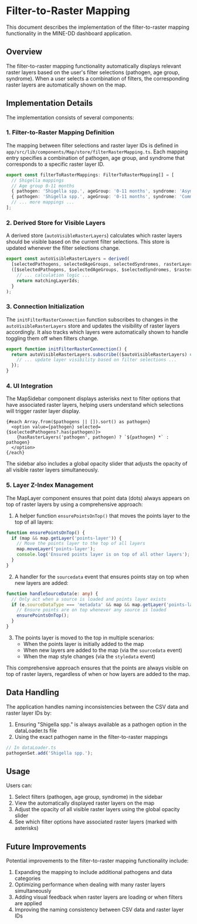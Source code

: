 # Filter-to-Raster Mapping

This document describes the implementation of the filter-to-raster mapping functionality in the MINE-DD dashboard application.

## Overview

The filter-to-raster mapping functionality automatically displays relevant raster layers based on the user's filter selections (pathogen, age group, syndrome). When a user selects a combination of filters, the corresponding raster layers are automatically shown on the map.

## Implementation Details

The implementation consists of several components:

### 1. Filter-to-Raster Mapping Definition

The mapping between filter selections and raster layer IDs is defined in `app/src/lib/components/Map/store/filterRasterMapping.ts`. Each mapping entry specifies a combination of pathogen, age group, and syndrome that corresponds to a specific raster layer ID.

```typescript
export const filterToRasterMappings: FilterToRasterMapping[] = [
  // Shigella mappings
  // Age group 0-11 months
  { pathogen: 'Shigella spp.', ageGroup: '0-11 months', syndrome: 'Asymptomatic', layerId: 'cog-01_Pathogens-SHIG-SHIG_0011_Asym_Pr-tif' },
  { pathogen: 'Shigella spp.', ageGroup: '0-11 months', syndrome: 'Community', layerId: 'cog-01_Pathogens-SHIG-SHIG_0011_Comm_Pr-tif' },
  // ... more mappings ...
];
```

### 2. Derived Store for Visible Layers

A derived store (`autoVisibleRasterLayers`) calculates which raster layers should be visible based on the current filter selections. This store is updated whenever the filter selections change.

```typescript
export const autoVisibleRasterLayers = derived(
  [selectedPathogens, selectedAgeGroups, selectedSyndromes, rasterLayers],
  ([$selectedPathogens, $selectedAgeGroups, $selectedSyndromes, $rasterLayers]) => {
    // ... calculation logic ...
    return matchingLayerIds;
  }
);
```

### 3. Connection Initialization

The `initFilterRasterConnection` function subscribes to changes in the `autoVisibleRasterLayers` store and updates the visibility of raster layers accordingly. It also tracks which layers were automatically shown to handle toggling them off when filters change.

```typescript
export function initFilterRasterConnection() {
  return autoVisibleRasterLayers.subscribe(($autoVisibleRasterLayers) => {
    // ... update layer visibility based on filter selections ...
  });
}
```

### 4. UI Integration

The MapSidebar component displays asterisks next to filter options that have associated raster layers, helping users understand which selections will trigger raster layer display.

```svelte
{#each Array.from($pathogens || []).sort() as pathogen}
  <option value={pathogen} selected={$selectedPathogens?.has(pathogen)}>
    {hasRasterLayers('pathogen', pathogen) ? `${pathogen} *` : pathogen}
  </option>
{/each}
```

The sidebar also includes a global opacity slider that adjusts the opacity of all visible raster layers simultaneously.

### 5. Layer Z-Index Management

The MapLayer component ensures that point data (dots) always appears on top of raster layers by using a comprehensive approach:

1. A helper function `ensurePointsOnTop()` that moves the points layer to the top of all layers:

```typescript
function ensurePointsOnTop() {
  if (map && map.getLayer('points-layer')) {
    // Move the points layer to the top of all layers
    map.moveLayer('points-layer');
    console.log('Ensured points layer is on top of all other layers');
  }
}
```

2. A handler for the `sourcedata` event that ensures points stay on top when new layers are added:

```typescript
function handleSourceData(e: any) {
  // Only act when a source is loaded and points layer exists
  if (e.sourceDataType === 'metadata' && map && map.getLayer('points-layer')) {
    // Ensure points are on top whenever any source is loaded
    ensurePointsOnTop();
  }
}
```

3. The points layer is moved to the top in multiple scenarios:
   - When the points layer is initially added to the map
   - When new layers are added to the map (via the `sourcedata` event)
   - When the map style changes (via the `styledata` event)

This comprehensive approach ensures that the points are always visible on top of raster layers, regardless of when or how layers are added to the map.

## Data Handling

The application handles naming inconsistencies between the CSV data and raster layer IDs by:

1. Ensuring "Shigella spp." is always available as a pathogen option in the dataLoader.ts file
2. Using the exact pathogen name in the filter-to-raster mappings

```typescript
// In dataLoader.ts
pathogenSet.add('Shigella spp.');
```

## Usage

Users can:

1. Select filters (pathogen, age group, syndrome) in the sidebar
2. View the automatically displayed raster layers on the map
3. Adjust the opacity of all visible raster layers using the global opacity slider
4. See which filter options have associated raster layers (marked with asterisks)

## Future Improvements

Potential improvements to the filter-to-raster mapping functionality include:

1. Expanding the mapping to include additional pathogens and data categories
2. Optimizing performance when dealing with many raster layers simultaneously
3. Adding visual feedback when raster layers are loading or when filters are applied
4. Improving the naming consistency between CSV data and raster layer IDs
